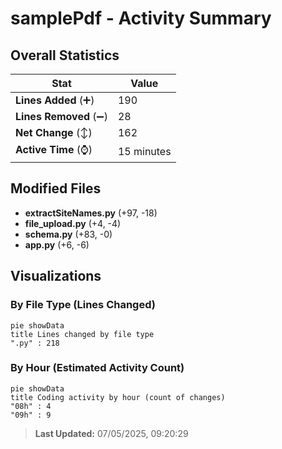 # samplePdf - Activity Summary 

## Overall Statistics

| Stat                   | Value                                                             |
| ---------------------- | ----------------------------------------------------------------- |
| **Lines Added** (➕)   | 190                                          |
| **Lines Removed** (➖) | 28                                        |
| **Net Change** (↕)    | 162                |
| **Active Time** (⌚)   | 15 minutes |


## Modified Files
- **extractSiteNames.py** (+97, -18)
- **file_upload.py** (+4, -4)
- **schema.py** (+83, -0)
- **app.py** (+6, -6)

## Visualizations

### By File Type (Lines Changed)

```mermaid
pie showData
title Lines changed by file type
".py" : 218
```

### By Hour (Estimated Activity Count)

```mermaid
pie showData
title Coding activity by hour (count of changes)
"08h" : 4
"09h" : 9
```


> **Last Updated:** 07/05/2025, 09:20:29